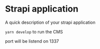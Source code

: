 # Strapi application

A quick description of your strapi application

`yarn develop` to run the CMS

port will be listend on 1337